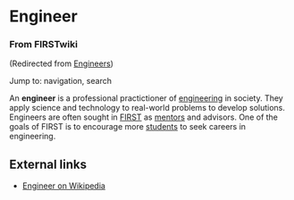 # Engineer

### From FIRSTwiki

(Redirected from [Engineers](/index.php?title=Engineers&redirect=no
"Engineers" ))

Jump to: navigation, search

An **engineer** is a professional practictioner of
[engineering](Engineering "Engineering" ) in society. They apply
science and technology to real-world problems to develop solutions. Engineers
are often sought in [FIRST](FIRST "FIRST" ) as
[mentors](Mentor "Mentor" ) and advisors. One of the goals of FIRST
is to encourage more [students](Student "Student" ) to seek careers
in engineering.


##  External links

  * [Engineer on Wikipedia](http://en.wikipedia.org/wiki/Engineer "http://en.wikipedia.org/wiki/Engineer" )

